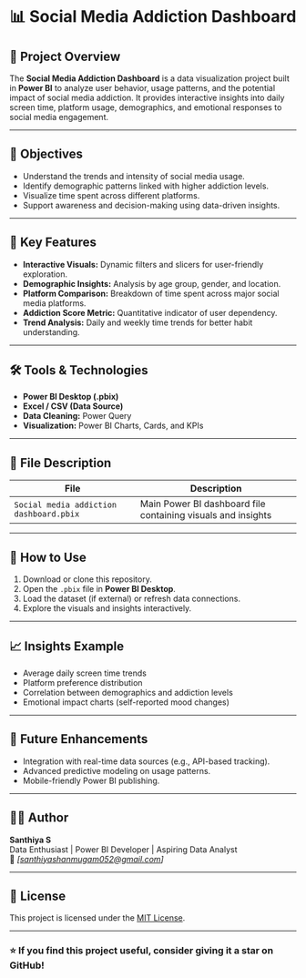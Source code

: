 # 📊 Social Media Addiction Dashboard

## 📘 Project Overview
The **Social Media Addiction Dashboard** is a data visualization project built in **Power BI** to analyze user behavior, usage patterns, and the potential impact of social media addiction. It provides interactive insights into daily screen time, platform usage, demographics, and emotional responses to social media engagement.

---

## 🎯 Objectives
- Understand the trends and intensity of social media usage.  
- Identify demographic patterns linked with higher addiction levels.  
- Visualize time spent across different platforms.  
- Support awareness and decision-making using data-driven insights.

---

## 🧩 Key Features
- **Interactive Visuals:** Dynamic filters and slicers for user-friendly exploration.  
- **Demographic Insights:** Analysis by age group, gender, and location.  
- **Platform Comparison:** Breakdown of time spent across major social media platforms.  
- **Addiction Score Metric:** Quantitative indicator of user dependency.  
- **Trend Analysis:** Daily and weekly time trends for better habit understanding.

---

## 🛠️ Tools & Technologies
- **Power BI Desktop (.pbix)**  
- **Excel / CSV (Data Source)**  
- **Data Cleaning:** Power Query  
- **Visualization:** Power BI Charts, Cards, and KPIs  

---

## 📂 File Description
| File | Description |
|------|--------------|
| `Social media addiction dashboard.pbix` | Main Power BI dashboard file containing visuals and insights |

---

## 🚀 How to Use
1. Download or clone this repository.  
2. Open the `.pbix` file in **Power BI Desktop**.  
3. Load the dataset (if external) or refresh data connections.  
4. Explore the visuals and insights interactively.

---

## 📈 Insights Example
- Average daily screen time trends  
- Platform preference distribution  
- Correlation between demographics and addiction levels  
- Emotional impact charts (self-reported mood changes)

---

## 🔮 Future Enhancements
- Integration with real-time data sources (e.g., API-based tracking).  
- Advanced predictive modeling on usage patterns.  
- Mobile-friendly Power BI publishing.  

---

## 🧑‍💻 Author
**Santhiya S**  
Data Enthusiast | Power BI Developer | Aspiring Data Analyst  
📧 *[santhiyashanmugam052@gmail.com]*  

---

## 🪪 License
This project is licensed under the [MIT License](LICENSE).

---

### ⭐ If you find this project useful, consider giving it a star on GitHub!
